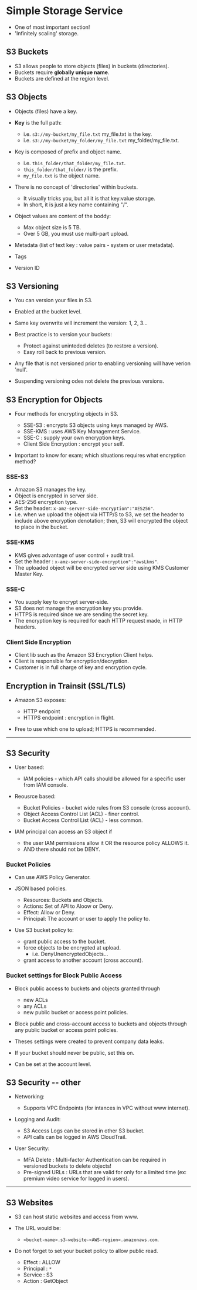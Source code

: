 # Simple Storage Service

- One of most important section!
- 'Infinitely scaling' storage.

## S3 Buckets

- S3 allows people to store objects (files) in buckets (directories).
- Buckets require **globally unique name**.
- Buckets are defined at the region level.

## S3 Objects

- Objects (files) have a key.
- **Key** is the full path:
    - i.e. `s3://my-bucket/my_file.txt` my_file.txt is the key.
    - i.e. `s3://my-bucket/my_folder/my_file.txt` my_folder/my_file.txt.

- Key is composed of prefix and object name.
    - i.e. `this_folder/that_folder/my_file.txt`.
    - `this_folder/that_folder/` is the prefix.
    - `my_file.txt` is the object name.

- There is no concept of 'directories' within buckets.
    - It visually tricks you, but all it is that key:value storage.
    - In short, it is just a key name containing "/".

- Object values are content of the boddy:
    - Max object size is 5 TB.
    - Over 5 GB, you must use multi-part upload.

- Metadata (list of text key : value pairs - system or user metadata).

- Tags
- Version ID

## S3 Versioning

- You can version your files in S3.
- Enabled at the bucket level.
- Same key overwrite will increment the version: 1, 2, 3...
- Best practice is to version your buckets:
    - Protect against uninteded deletes (to restore a version).
    - Easy roll back to previous version.

- Any file that is not versioned prior to enabling versioning will have verion
    'null'.
- Suspending versioning odes not delete the previous versions.

## S3 Encryption for Objects

- Four methods for encrypting objects in S3.
    - SSE-S3 : encrypts S3 objects using keys managed by AWS.
    - SSE-KMS : uses AWS Key Management Service.
    - SSE-C : supply your own encryption keys.
    - Client Side Encryption : encrypt your self.

- Important to know for exam; which situations requires what encryption method?

### SSE-S3

- Amazon S3 manages the key.
- Object is encrypted in server side.
- AES-256 encryption type.
- Set the header: `x-amz-server-side-encryption":"AES256"`.
- i.e. when we upload the object via HTTP/S to S3, we set the header to include
    above encryption denotation; then, S3 will encrypted the object to place in
    the bucket.

### SSE-KMS

- KMS gives advantage of user control + audit trail.
- Set the header : `x-amz-server-side-encryption":"awsLkms"`.
- The uploaded object will be encrypted server side using KMS Customer Master
    Key.

### SSE-C

- You supply key to encrypt server-side.
- S3 does not manage the encryption key you provide.
- HTTPS is required since we are sending the secret key.
- The encryption key is required for each HTTP request made, in HTTP headers.

### Client Side Encryption

- Client lib such as the Amazon S3 Encryption Client helps.
- Client is responsible for encryption/decryption.
- Customer is in full charge of key and encryption cycle.

## Encryption in Trainsit (SSL/TLS)

- Amazon S3 exposes:
    - HTTP endpoint
    - HTTPS endpoint : encryption in flight.

- Free to use which one to upload; HTTPS is recommended.

---

## S3 Security

- User based:
    - IAM policies - which API calls should be allowed for a specific user from
        IAM console.

- Reousrce based:
    - Bucket Policies - bucket wide rules from S3 console (cross account).
    - Object Access Control List (ACL) - finer control.
    - Bucket Access Control List (ACL) - less common.

- IAM principal can access an S3 object if
    - the user IAM permissions allow it OR the resource policy ALLOWS it.
    - AND there should not be DENY.

### Bucket Policies

- Can use AWS Policy Generator.

- JSON based policies.
    - Resources: Buckets and Objects.
    - Actions: Set of API to Aloow or Deny.
    - Effect: Allow or Deny.
    - Principal: The account or user to apply the policy to.

- Use S3 bucket policy to:
    - grant public access to the bucket.
    - force objects to be encrypted at upload.
        - i.e. DenyUnencryptedObjects...
    - grant access to another account (cross account).

### Bucket settings for Block Public Access

- Block public access to buckets and objects granted through
    - new ACLs
    - any ACLs
    - new public bucket or access point policies.

- Block public and cross-account access to buckets and objects through any
    public bucket or access point policies.

- Theses settings were created to prevent company data leaks.
- If your bucket should never be public, set this on.
- Can be set at the account level.

## S3 Security -- other

- Networking:
    - Supports VPC Endpoints (for intances in VPC without www internet).

- Logging and Audit:
    - S3 Access Logs can be stored in other S3 bucket.
    - API calls can be logged in AWS CloudTrail.

- User Security:
    - MFA Delete : Multi-factor Authentication can be required in versioned
        buckets to delete objects!
    - Pre-signed URLs : URLs that are valid for only for a limited time (ex:
        premium video service for logged in users).

---

## S3 Websites

- S3 can host static websites and access from www.
- The URL would be:
    - `<bucket-name>.s3-website-<AWS-region>.amazonaws.com`.

- Do not forget to set your bucket policy to allow public read.
    - Effect : ALLOW
    - Principal : `*`
    - Service : S3
    - Action : GetObject

